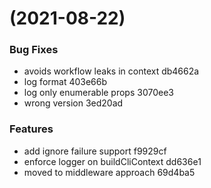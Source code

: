 #  (2021-08-22)


### Bug Fixes

* avoids workflow leaks in context db4662a
* log format 403e66b
* log only enumerable props 3070ee3
* wrong version 3ed20ad


### Features

* add ignore failure support f9929cf
* enforce logger on buildCliContext dd636e1
* moved to middleware approach 69d4ba5



